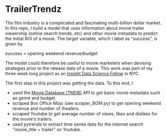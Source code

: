 # TrailerTrendz
The film industry is a complicated and fascinating multi-billion dollar market. In this repo, I build a model that uses information about movie trailer viewership (online search trends, etc) and other movie metadata to predict the initial ROI of a movie. The target variable, which I label as "success", is given by

success = opening weekend revenue/budget

The model could therefore be useful to movie marketers when devising strategies prior to the release date of a movie. This work was part of my three week long project as an [Insight Data Science Fellow](http://insightdatascience.com/) in NYC.

The first step in this project was getting the data. To this end, I


* used the [Movie Database (TMDB)](https://www.themoviedb.org/?language=en) API to get basic movie metadata such as genre and budget.
* scraped Box Office Mojo (see scraper_BOM.py) to get opening weekend revenue and number of theaters.
* scraped Youtube to get average number of views, likes and dislikes for the movie's trailers.
* used pytrends to extract time series data for the internet search "movie_title + trailer" on Youtube. 




